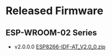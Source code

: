 Released Firmware
=================

## ESP-WROOM-02 Series

- v2.0.0.0 [ESP8266-IDF-AT_V2.0_0.zip](http://download.espressif.com/esp_at/firmware/ESP8266/ESP8266-IDF-AT_V2.0_0.zip)


